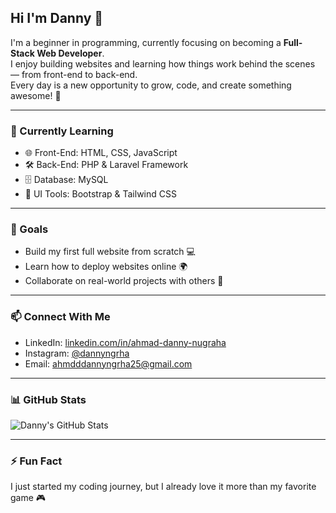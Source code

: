 ## Hi I'm Danny 👋

<!--
**DannyNugraha/DannyNugraha** is a ✨ _special_ ✨ repository because its `README.md` (this file) appears on your GitHub profile.

Here are some ideas to get you started:

- 🔭 I’m currently working on ...
- 🌱 I’m currently learning ...
- 👯 I’m looking to collaborate on ...
- 🤔 I’m looking for help with ...
- 💬 Ask me about ...
- 📫 How to reach me: ...
- 😄 Pronouns: ...
- ⚡ Fun fact: ...
-->

I'm a beginner in programming, currently focusing on becoming a **Full-Stack Web Developer**.  
I enjoy building websites and learning how things work behind the scenes — from front-end to back-end.  
Every day is a new opportunity to grow, code, and create something awesome! 🚀

---

### 🧠 Currently Learning
- 🌐 Front-End: HTML, CSS, JavaScript
- 🛠️ Back-End: PHP & Laravel Framework
- 🗄️ Database: MySQL
- 🎨 UI Tools: Bootstrap & Tailwind CSS

---

### 📌 Goals
- Build my first full website from scratch 💻
- Learn how to deploy websites online 🌍
- Collaborate on real-world projects with others 🤝

---

### 📫 Connect With Me
- LinkedIn: [linkedin.com/in/ahmad-danny-nugraha](https://linkedin.com)
- Instagram: [@dannyngrha](https://instagram.com)
- Email: ahmdddannyngrha25@gmail.com

---

### 📊 GitHub Stats

![Danny's GitHub Stats](https://github-readme-stats.vercel.app/api?username=DannyNugraha&show_icons=true&theme=tokyonight)

---

### ⚡ Fun Fact
I just started my coding journey, but I already love it more than my favorite game 🎮
